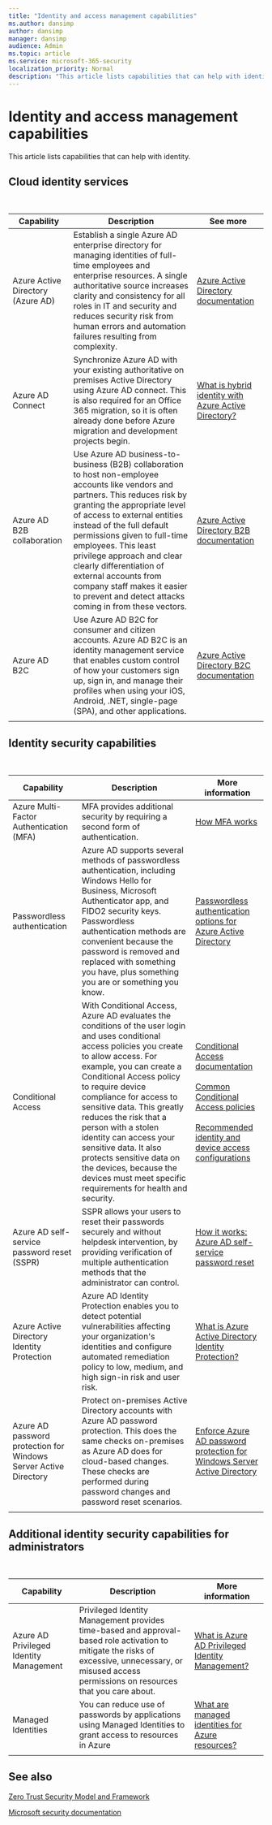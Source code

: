 ```yaml
---
title: "Identity and access management capabilities"
ms.author: dansimp
author: dansimp
manager: dansimp
audience: Admin
ms.topic: article
ms.service: microsoft-365-security
localization_priority: Normal
description: "This article lists capabilities that can help with identity."
---
```


# Identity and access management capabilities

This article lists capabilities that can help with identity.

## Cloud identity services
<br>

|Capability  |Description  |See more  |
|---------|---------|---------|
|Azure Active Directory  (Azure AD) |Establish a single Azure AD enterprise directory for managing identities of full-time employees and enterprise resources. A single authoritative source increases clarity and consistency for all roles in IT and security and reduces security risk from human errors and automation failures resulting from complexity.|[Azure Active Directory documentation](/azure/active-directory/)        |
|Azure AD Connect|Synchronize Azure AD with your existing authoritative on premises Active Directory using Azure AD connect. This is also required for an Office 365 migration, so it is often already done before Azure migration and development projects begin.|[What is hybrid identity with Azure Active Directory?](/azure/active-directory/hybrid/whatis-hybrid-identity)|
|Azure AD B2B collaboration|Use Azure AD business-to-business (B2B) collaboration to host non-employee accounts like vendors and partners. This reduces risk by granting the appropriate level of access to external entities instead of the full default permissions given to full-time employees. This least privilege approach and clear clearly differentiation of external accounts from company staff makes it easier to prevent and detect attacks coming in from these vectors.|[Azure Active Directory B2B documentation](/azure/active-directory/b2b/)|
|Azure AD B2C |Use Azure AD B2C for consumer and citizen accounts. Azure AD B2C is an identity management service that enables custom control of how your customers sign up, sign in, and manage their profiles when using your iOS, Android, .NET, single-page (SPA), and other applications.     |[Azure Active Directory B2C documentation](/azure/active-directory-b2c/)    |
|     |         |         |

## Identity security capabilities
<br>

|Capability |Description  |More information  |
|---------|---------|---------|
|Azure Multi-Factor Authentication (MFA)|MFA provides additional security by requiring a second form of authentication. |[How MFA works](/azure/active-directory/authentication/concept-mfa-howitworks) |
|Passwordless authentication|Azure AD supports several methods of passwordless authentication, including Windows Hello for Business, Microsoft Authenticator app, and FIDO2 security keys. Passwordless authentication methods are convenient because the password is removed and replaced with something you have, plus something you are or something you know.|[Passwordless authentication options for Azure Active Directory](/azure/active-directory/authentication/concept-authentication-passwordless)|
|Conditional Access     |With Conditional Access, Azure AD evaluates the conditions of the user login and uses conditional access policies you create to allow access. For example, you can create a Conditional Access policy to require device compliance for access to sensitive data. This greatly reduces the risk that a person with a stolen identity can access your sensitive data. It also protects sensitive data on the devices, because the devices must meet specific requirements for health and security.   |[Conditional Access documentation](/azure/active-directory/conditional-access/)<br><br>[Common Conditional Access policies](/azure/active-directory/conditional-access/concept-conditional-access-policy-common)  <br><br>[Recommended identity and device access configurations](/microsoft-365/enterprise/microsoft-365-policies-configurations)   |
|Azure AD self-service password reset (SSPR)|SSPR allows your users to reset their passwords securely and without helpdesk intervention, by providing verification of multiple authentication methods that the administrator can control. |[How it works: Azure AD self-service password reset](/azure/active-directory/authentication/concept-sspr-howitworks)|
|Azure Active Directory Identity Protection |Azure AD Identity Protection enables you to detect potential vulnerabilities affecting your organization's identities and configure automated remediation policy to low, medium, and high sign-in risk and user risk.| [What is Azure Active Directory Identity Protection?](/azure/active-directory/identity-protection/overview-identity-protection)        |
| Azure AD password protection for Windows Server Active Directory   | Protect on-premises Active Directory accounts with Azure AD password protection. This does the same checks on-premises as Azure AD does for cloud-based changes. These checks are performed during password changes and password reset scenarios.      |     [Enforce Azure AD password protection for Windows Server Active Directory](/azure/active-directory/authentication/concept-password-ban-bad-on-premises)    |
||||


## Additional identity security capabilities for administrators
<br>

|Capability  |Description  |More information |
|---------|---------|---------|
|Azure AD Privileged Identity Management    |   Privileged Identity Management provides time-based and approval-based role activation to mitigate the risks of excessive, unnecessary, or misused access permissions on resources that you care about. |   [What is Azure AD Privileged Identity Management?](/azure/active-directory/privileged-identity-management/pim-configure)      |
|Managed Identities    | You can reduce use of passwords by applications using Managed Identities to grant access to resources in Azure        |[What are managed identities for Azure resources? ](/azure/active-directory/managed-identities-azure-resources/overview)   |
|    |         |         |

## See also

[Zero Trust Security Model and Framework](https://www.microsoft.com/security/business/zero-trust)

[Microsoft security documentation](/security/)